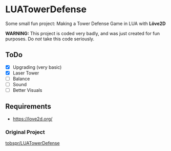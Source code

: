 # LUATowerDefense
Some small fun project: Making a Tower Defense Game in LUA with __Löve2D__

**WARNING:** This project is coded very badly, and was just created for fun purposes. Do *not* take this code seriously.

## ToDo
- [x] Upgrading (very basic)
- [x] Laser Tower
- [ ] Balance 
- [ ] Sound
- [ ] Better Visuals

## Requirements
 - https://love2d.org/

### Original Project
[tobspr/LUATowerDefense](https://github.com/tobspr/LUATowerDefense)